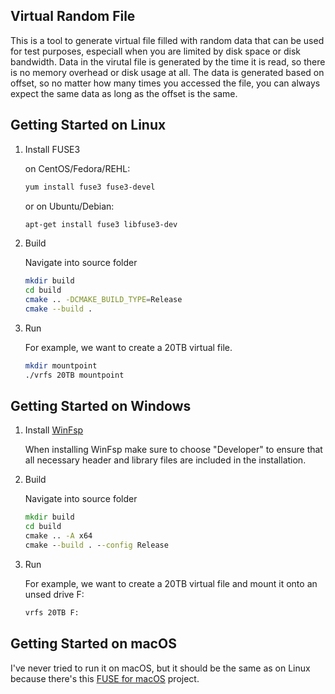 ## Virtual Random File

This is a tool to generate virtual file filled with random data that can be used for test purposes, especiall when you are limited by disk space or disk bandwidth. Data in the virutal file is generated by the time it is read, so there is no memory overhead or disk usage at all. The data is generated based on offset, so no matter how many times you accessed the file, you can always expect the same data as long as the offset is the same.

## Getting Started on Linux

1. Install FUSE3

    on CentOS/Fedora/REHL:

    ```bash
    yum install fuse3 fuse3-devel
    ```

    or on Ubuntu/Debian:
    
    ```bash
    apt-get install fuse3 libfuse3-dev
    ```

2. Build

    Navigate into source folder
    
    ```bash
    mkdir build
    cd build
    cmake .. -DCMAKE_BUILD_TYPE=Release
    cmake --build .
    ```

3. Run

    For example, we want to create a 20TB virtual file.
    
    ```bash
    mkdir mountpoint
    ./vrfs 20TB mountpoint
    ```

## Getting Started on Windows

1. Install [WinFsp](http://www.secfs.net/winfsp/)

    When installing WinFsp make sure to choose "Developer" to ensure that all necessary header and library files are included in the installation.

2. Build

    Navigate into source folder

    ```bat
    mkdir build
    cd build
    cmake .. -A x64
    cmake --build . --config Release
    ```

3. Run

    For example, we want to create a 20TB virtual file and mount it onto an unsed drive F:
    
    ```bat
    vrfs 20TB F:
    ```

## Getting Started on macOS

I've never tried to run it on macOS, but it should be the same as on Linux because there's this [FUSE for macOS](https://osxfuse.github.io/) project.
